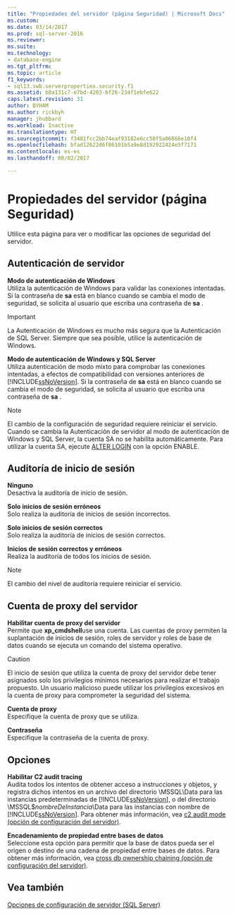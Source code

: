 ```yaml
---
title: "Propiedades del servidor (página Seguridad) | Microsoft Docs"
ms.custom: 
ms.date: 03/14/2017
ms.prod: sql-server-2016
ms.reviewer: 
ms.suite: 
ms.technology:
- database-engine
ms.tgt_pltfrm: 
ms.topic: article
f1_keywords:
- sql13.swb.serverproperties.security.f1
ms.assetid: b8a131c7-e7bd-4203-bf26-234f1ebfe622
caps.latest.revision: 31
author: BYHAM
ms.author: rickbyh
manager: jhubbard
ms.workload: Inactive
ms.translationtype: HT
ms.sourcegitcommit: f3481fcc2bb74eaf93182e6cc58f5a06666e10f4
ms.openlocfilehash: bfad12622d6f86101b5a9e8d192922424e5f7171
ms.contentlocale: es-es
ms.lasthandoff: 08/02/2017

---
```

# <a name="server-properties---security-page"></a>Propiedades del servidor (página Seguridad)
  Utilice esta página para ver o modificar las opciones de seguridad del servidor.  
  
## <a name="server-authentication"></a>Autenticación de servidor  
 **Modo de autenticación de Windows**  
 Utiliza la autenticación de Windows para validar las conexiones intentadas. Si la contraseña de **sa** está en blanco cuando se cambia el modo de seguridad, se solicita al usuario que escriba una contraseña de **sa** .  
  
> [!IMPORTANT]  
>  La Autenticación de Windows es mucho más segura que la Autenticación de SQL Server. Siempre que sea posible, utilice la autenticación de Windows.  
  
 **Modo de autenticación de Windows y SQL Server**  
 Utiliza autenticación de modo mixto para comprobar las conexiones intentadas, a efectos de compatibilidad con versiones anteriores de [!INCLUDE[ssNoVersion](../../includes/ssnoversion-md.md)]. Si la contraseña de **sa** está en blanco cuando se cambia el modo de seguridad, se solicita al usuario que escriba una contraseña de **sa** .  
  
> [!NOTE]  
>  El cambio de la configuración de seguridad requiere reiniciar el servicio. Cuando se cambia la Autenticación de servidor al modo de autenticación de Windows y SQL Server, la cuenta SA no se habilita automáticamente. Para utilizar la cuenta SA, ejecute [ALTER LOGIN](../../t-sql/statements/alter-login-transact-sql.md) con la opción ENABLE.  
  
## <a name="login-auditing"></a>Auditoría de inicio de sesión  
 **Ninguno**  
 Desactiva la auditoría de inicio de sesión.  
  
 **Solo inicios de sesión erróneos**  
 Solo realiza la auditoría de inicios de sesión incorrectos.  
  
 **Solo inicios de sesión correctos**  
 Solo realiza la auditoría de inicios de sesión correctos.  
  
 **Inicios de sesión correctos y erróneos**  
 Realiza la auditoría de todos los inicios de sesión.  
  
> [!NOTE]  
>  El cambio del nivel de auditoría requiere reiniciar el servicio.  
  
## <a name="server-proxy-account"></a>Cuenta de proxy del servidor  
 **Habilitar cuenta de proxy del servidor**  
 Permite que **xp_cmdshell**use una cuenta. Las cuentas de proxy permiten la suplantación de inicios de sesión, roles de servidor y roles de base de datos cuando se ejecuta un comando del sistema operativo.  
  
> [!CAUTION]  
>  El inicio de sesión que utiliza la cuenta de proxy del servidor debe tener asignados solo los privilegios mínimos necesarios para realizar el trabajo propuesto. Un usuario malicioso puede utilizar los privilegios excesivos en la cuenta de proxy para comprometer la seguridad del sistema.  
  
 **Cuenta de proxy**  
 Especifique la cuenta de proxy que se utiliza.  
  
 **Contraseña**  
 Especifique la contraseña de la cuenta de proxy.  
  
## <a name="options"></a>Opciones  
 **Habilitar C2 audit tracing**  
 Audita todos los intentos de obtener acceso a instrucciones y objetos, y registra dichos intentos en un archivo del directorio \MSSQL\Data para las instancias predeterminadas de [!INCLUDE[ssNoVersion](../../includes/ssnoversion-md.md)], o del directorio \MSSQL$*nombreDeInstancia*\Data para las instancias con nombre de [!INCLUDE[ssNoVersion](../../includes/ssnoversion-md.md)]. Para obtener más información, vea [c2 audit mode (opción de configuración del servidor)](../../database-engine/configure-windows/c2-audit-mode-server-configuration-option.md).  
  
 **Encadenamiento de propiedad entre bases de datos**  
 Seleccione esta opción para permitir que la base de datos pueda ser el origen o destino de una cadena de propiedad entre bases de datos. Para obtener más información, vea [cross db ownership chaining (opción de configuración del servidor)](../../database-engine/configure-windows/cross-db-ownership-chaining-server-configuration-option.md).  
  
## <a name="see-also"></a>Vea también  
 [Opciones de configuración de servidor &#40;SQL Server&#41;](../../database-engine/configure-windows/server-configuration-options-sql-server.md)  
  
  


